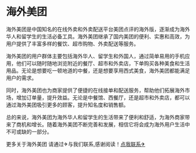 # 海外美团

海外美团是中国知名的在线外卖和外卖配送平台美团点评的海外版，逐渐成为海外华人和留学生的生活必备工具。海外美团继承了国内美团的便利、实惠和高效，为用户提供了丰富多样的餐饮、超市购物、外卖配送等服务。

海外美团的用户群体主要包括海外华人、留学生和外国人，通过简单易用的手机应用，他们可以随时随地浏览附近的餐厅、超市和外卖店，下单购买各种美食和生活用品。无论是想要吃一顿地道的中餐，还是想要享用西式美食，海外美团都能满足用户的需求。

同时，海外美团也为商家提供了便捷的在线接单和配送服务，帮助他们拓展海外市场，增加订单量，提升效益。无论是中餐馆、西餐厅，还是超市和外卖店，都可以通过海外美团吸引更多的顾客，提升知名度和销售额。

总的来说，海外美团为海外华人和留学生的生活带来了便利和舒适，为海外商家带来了商机和增长。随着海外美团不断完善和发展，相信它将会成为海外用户生活中不可或缺的一部分。

更多关于海外美团 请通过✈与我们联系,感谢阅读！[点我联系✈](https://bbs.G208.com)